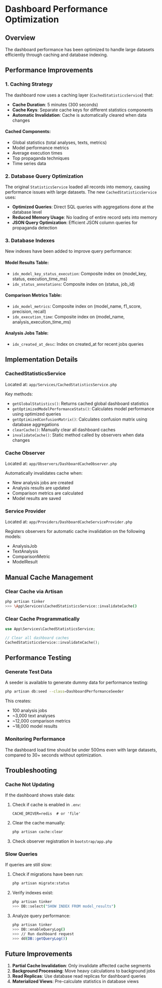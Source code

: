 # Dashboard Performance Optimization

## Overview

The dashboard performance has been optimized to handle large datasets efficiently through caching and database indexing.

## Performance Improvements

### 1. Caching Strategy

The dashboard now uses a caching layer (`CachedStatisticsService`) that:

- **Cache Duration**: 5 minutes (300 seconds)
- **Cache Keys**: Separate cache keys for different statistics components
- **Automatic Invalidation**: Cache is automatically cleared when data changes

#### Cached Components:
- Global statistics (total analyses, texts, metrics)
- Model performance metrics
- Average execution times
- Top propaganda techniques
- Time series data

### 2. Database Query Optimization

The original `StatisticsService` loaded all records into memory, causing performance issues with large datasets. The new `CachedStatisticsService` uses:

- **Optimized Queries**: Direct SQL queries with aggregations done at the database level
- **Reduced Memory Usage**: No loading of entire record sets into memory
- **JSON Query Optimization**: Efficient JSON column queries for propaganda detection

### 3. Database Indexes

New indexes have been added to improve query performance:

#### Model Results Table:
- `idx_model_key_status_execution`: Composite index on (model_key, status, execution_time_ms)
- `idx_status_annotations`: Composite index on (status, job_id)

#### Comparison Metrics Table:
- `idx_model_metrics`: Composite index on (model_name, f1_score, precision, recall)
- `idx_execution_time`: Composite index on (model_name, analysis_execution_time_ms)

#### Analysis Jobs Table:
- `idx_created_at_desc`: Index on created_at for recent jobs queries

## Implementation Details

### CachedStatisticsService

Located at: `app/Services/CachedStatisticsService.php`

Key methods:
- `getGlobalStatistics()`: Returns cached global dashboard statistics
- `getOptimizedModelPerformanceStats()`: Calculates model performance using optimized queries
- `getOptimizedConfusionMatrix()`: Calculates confusion matrix using database aggregations
- `clearCache()`: Manually clear all dashboard caches
- `invalidateCache()`: Static method called by observers when data changes

### Cache Observer

Located at: `app/Observers/DashboardCacheObserver.php`

Automatically invalidates cache when:
- New analysis jobs are created
- Analysis results are updated
- Comparison metrics are calculated
- Model results are saved

### Service Provider

Located at: `app/Providers/DashboardCacheServiceProvider.php`

Registers observers for automatic cache invalidation on the following models:
- AnalysisJob
- TextAnalysis
- ComparisonMetric
- ModelResult

## Manual Cache Management

### Clear Cache via Artisan

```bash
php artisan tinker
>>> \App\Services\CachedStatisticsService::invalidateCache()
```

### Clear Cache Programmatically

```php
use App\Services\CachedStatisticsService;

// Clear all dashboard caches
CachedStatisticsService::invalidateCache();
```

## Performance Testing

### Generate Test Data

A seeder is available to generate dummy data for performance testing:

```bash
php artisan db:seed --class=DashboardPerformanceSeeder
```

This creates:
- 100 analysis jobs
- ~3,000 text analyses
- ~12,000 comparison metrics
- ~18,000 model results

### Monitoring Performance

The dashboard load time should be under 500ms even with large datasets, compared to 30+ seconds without optimization.

## Troubleshooting

### Cache Not Updating

If the dashboard shows stale data:

1. Check if cache is enabled in `.env`:
   ```
   CACHE_DRIVER=redis  # or 'file'
   ```

2. Clear the cache manually:
   ```bash
   php artisan cache:clear
   ```

3. Check observer registration in `bootstrap/app.php`

### Slow Queries

If queries are still slow:

1. Check if migrations have been run:
   ```bash
   php artisan migrate:status
   ```

2. Verify indexes exist:
   ```bash
   php artisan tinker
   >>> DB::select("SHOW INDEX FROM model_results")
   ```

3. Analyze query performance:
   ```bash
   php artisan tinker
   >>> DB::enableQueryLog()
   >>> // Run dashboard request
   >>> dd(DB::getQueryLog())
   ```

## Future Improvements

1. **Partial Cache Invalidation**: Only invalidate affected cache segments
2. **Background Processing**: Move heavy calculations to background jobs
3. **Read Replicas**: Use database read replicas for dashboard queries
4. **Materialized Views**: Pre-calculate statistics in database views